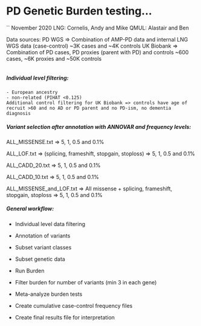 # PD Genetic Burden testing...
``
November 2020
LNG: Cornelis, Andy and Mike
QMUL: Alastair and Ben

Data sources:
PD WGS => Combination of AMP-PD data and internal LNG WGS data (case-control)
~3K cases and ~4K controls
UK Biobank => Combination of PD cases, PD proxies (parent with PD) and controls
~600 cases, ~6K proxies and ~50K controls
```
```

##### Individual level filtering:
```
- European ancestry
- non-related (PIHAT <0.125)
Additional control filtering for UK Biobank => controls have age of recruit >60 and no AD or PD parent and no PD-ism, no dementia diagnosis
```

##### Variant selection after annotation with ANNOVAR and frequency levels:
ALL_MISSENSE.txt => 5, 1, 0.5 and 0.1%

ALL_LOF.txt => (splicing, frameshift, stopgain, stoploss) => 5, 1, 0.5 and 0.1%

ALL_CADD_20.txt => 5, 1, 0.5 and 0.1%

ALL_CADD_10.txt => 5, 1, 0.5 and 0.1%

ALL_MISSENSE_and_LOF.txt => All missense + splicing, frameshift, stopgain, stoploss => 5, 1, 0.5 and 0.1%

##### General workflow:
- Individual level data filtering

- Annotation of variants

- Subset variant classes

- Subset genetic data

- Run Burden

- Filter burden for number of variants (min 3 in each gene)

- Meta-analyze burden tests

- Create cumulative case-control frequency files

- Create final results file for interpretation


##### 

